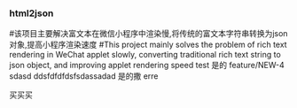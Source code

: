 ### html2json
#该项目主要解决富文本在微信小程序中渲染慢,将传统的富文本字符串转换为json对象,提高小程序渲染速度
#This project mainly solves the problem of rich text rendering in WeChat applet slowly, converting traditional rich text string to json object, and improving applet rendering speed  test
  是的
feature/NEW-4
sdasd
ddsfdfdfdsfsdassadad
是的撒
erre

买买买
